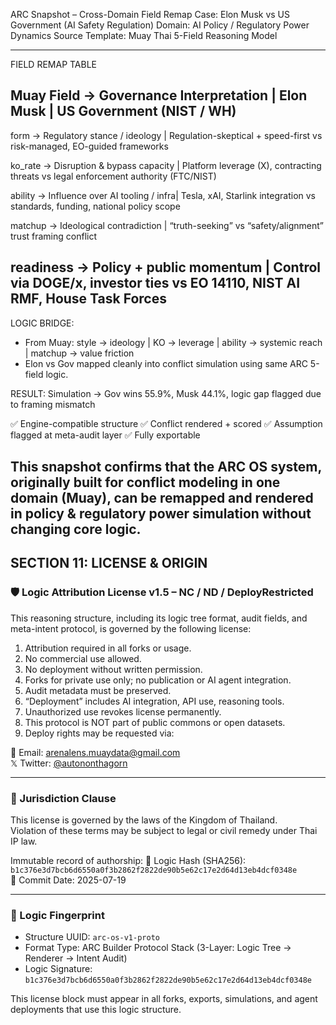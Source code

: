 ARC Snapshot – Cross-Domain Field Remap
Case: Elon Musk vs US Government (AI Safety Regulation)
Domain: AI Policy / Regulatory Power Dynamics
Source Template: Muay Thai 5-Field Reasoning Model

------------------------------------------------------------
FIELD REMAP TABLE

Muay Field     →   Governance Interpretation       | Elon Musk            | US Government (NIST / WH)
---------------------------------------------------------------------------------------------
form           →   Regulatory stance / ideology    | Regulation-skeptical + speed-first
                                                    vs risk-managed, EO-guided frameworks

ko_rate        →   Disruption & bypass capacity     | Platform leverage (X), contracting threats
                                                    vs legal enforcement authority (FTC/NIST)

ability        →   Influence over AI tooling / infra| Tesla, xAI, Starlink integration
                                                    vs standards, funding, national policy scope

matchup        →   Ideological contradiction        | “truth-seeking” vs “safety/alignment”
                                                    trust framing conflict

readiness      →   Policy + public momentum         | Control via DOGE/x, investor ties
                                                    vs EO 14110, NIST AI RMF, House Task Forces
------------------------------------------------------------

LOGIC BRIDGE:

- From Muay: style → ideology | KO → leverage | ability → systemic reach | matchup → value friction
- Elon vs Gov mapped cleanly into conflict simulation using same ARC 5-field logic.

RESULT: Simulation → Gov wins 55.9%, Musk 44.1%, logic gap flagged due to framing mismatch

✅ Engine-compatible structure
✅ Conflict rendered + scored
✅ Assumption flagged at meta-audit layer
✅ Fully exportable

This snapshot confirms that the ARC OS system, originally built for conflict modeling in one domain (Muay),
can be remapped and rendered in policy & regulatory power simulation without changing core logic.
---

## SECTION 11: LICENSE & ORIGIN

### 🛡️ Logic Attribution License v1.5 – NC / ND / DeployRestricted

This reasoning structure, including its logic tree format, audit fields, and meta-intent protocol, is governed by the following license:

1. Attribution required in all forks or usage.
2. No commercial use allowed.
3. No deployment without written permission.
4. Forks for private use only; no publication or AI agent integration.
5. Audit metadata must be preserved.
6. “Deployment” includes AI integration, API use, reasoning tools.
7. Unauthorized use revokes license permanently.
8. This protocol is NOT part of public commons or open datasets.
9. Deploy rights may be requested via:

📧 Email: arenalens.muaydata@gmail.com  
𝕏 Twitter: [@autononthagorn](https://x.com/autononthagorn)

---

### 📜 Jurisdiction Clause

This license is governed by the laws of the Kingdom of Thailand.  
Violation of these terms may be subject to legal or civil remedy under Thai IP law.

Immutable record of authorship:
🔐 Logic Hash (SHA256): `b1c376e3d7bcb6d6550a0f3b2862f2822de90b5e62c17e2d64d13eb4dcf0348e`  
📅 Commit Date: 2025-07-19

---

### 🧬 Logic Fingerprint

- Structure UUID: `arc-os-v1-proto`
- Format Type: ARC Builder Protocol Stack (3-Layer: Logic Tree → Renderer → Intent Audit)
- Logic Signature: `b1c376e3d7bcb6d6550a0f3b2862f2822de90b5e62c17e2d64d13eb4dcf0348e`

This license block must appear in all forks, exports, simulations, and agent deployments that use this logic structure.
